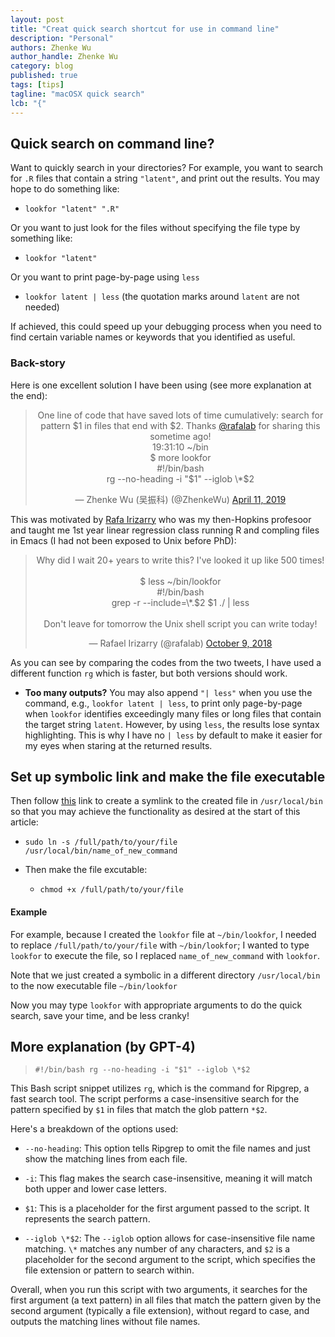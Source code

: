 ```yaml
---
layout: post
title: "Creat quick search shortcut for use in command line"
description: "Personal"
authors: Zhenke Wu
author_handle: Zhenke Wu
category: blog
published: true
tags: [tips]
tagline: "macOSX quick search"
lcb: "{"
---
```


## Quick search on command line?

Want to quickly search in your directories? For example, you want to search for `.R` files that contain a string `"latent"`, and print out the results. You may hope to do something like:

- `lookfor "latent" ".R"`

Or you want to just look for the files without specifying the file type by something like:

- `lookfor "latent"`

Or you want to print page-by-page using `less`

- `lookfor latent | less` (the quotation marks around `latent` are not needed)

If achieved, this could speed up your debugging process when you need to find certain variable names or keywords that you identified as useful. 


### Back-story

Here is one excellent solution I have been using (see more explanation at the end):

<div class='jekyll-twitter-plugin' align="center">
<blockquote class="twitter-tweet" data-width="500"><p lang="en" dir="ltr">One line of code that have saved lots of time cumulatively: search for pattern $1 in files that end with $2. Thanks <a href="https://twitter.com/rafalab?ref_src=twsrc%5Etfw">@rafalab</a> for sharing this sometime ago!<br />19:31:10  ~/bin<br />$ more lookfor<br />#!/bin/bash<br />rg --no-heading -i &quot;$1&quot; --iglob \*$2</p>&mdash; Zhenke Wu (吴振科) (@ZhenkeWu) <a href="https://twitter.com/ZhenkeWu/status/1116485061745025024?ref_src=twsrc%5Etfw">April 11, 2019</a></blockquote>
<script async="" src="https://platform.twitter.com/widgets.js" charset="utf-8"></script>
</div>

This was motivated by [Rafa Irizarry](https://rafalab.dfci.harvard.edu/) who was my then-Hopkins profesoor and taught me 1st year linear regression class running R and compling files in Emacs (I had not been exposed to Unix before PhD):

<div class='jekyll-twitter-plugin' align="center">
<blockquote class="twitter-tweet" data-width="500"><p lang="en" dir="ltr">Why did I wait 20+ years to write this? I&#39;ve looked it up like 500 times!<br /><br />$ less ~/bin/lookfor<br />#!/bin/bash<br />grep -r --include=\*.$2 $1 ./ | less<br /><br />Don&#39;t leave for tomorrow the Unix shell script you can write today!</p>&mdash; Rafael Irizarry (@rafalab) <a href="https://twitter.com/rafalab/status/1049686211391045632?ref_src=twsrc%5Etfw">October 9, 2018</a></blockquote>
<script async="" src="https://platform.twitter.com/widgets.js" charset="utf-8"></script>

</div>

As you can see by comparing the codes from the two tweets, I have used a different function `rg` which is faster, but both versions should work. 

  - **Too many outputs?** You may also append `"| less"` when you use the command, e.g., `lookfor latent | less`, to print only page-by-page when `lookfor` identifies exceedingly many files or long files that contain the target string `latent`. However, by using `less`, the results lose syntax highlighting. This is why I have no `| less` by default to make it easier for my eyes when staring at the returned results.


## Set up symbolic link and make the file executable

Then follow [this](https://askubuntu.com/questions/427818/how-to-run-scripts-without-typing-the-full-path) link to create a symlink to the created file in  `/usr/local/bin` so that you may achieve the functionality as desired at the start of this article:
  - `sudo ln -s /full/path/to/your/file /usr/local/bin/name_of_new_command`

- Then make the file excutable: 
    - `chmod +x /full/path/to/your/file`

#### Example

For example, because I created the `lookfor` file at `~/bin/lookfor`, I needed to replace `/full/path/to/your/file` with `~/bin/lookfor`; I wanted to type `lookfor` to execute the file, so I replaced `name_of_new_command` with `lookfor`. 

Note that we just created a symbolic in a different directory `/usr/local/bin` to the now executable file `~/bin/lookfor`

Now you may type `lookfor` with appropriate arguments to do the quick search, save your time, and be less cranky!

## More explanation (by GPT-4)

> `#!/bin/bash
rg --no-heading -i "$1" --iglob \*$2	
`

This Bash script snippet utilizes `rg`, which is the command for Ripgrep, a fast search tool. The script performs a case-insensitive search for the pattern specified by `$1` in files that match the glob pattern `*$2`.

Here's a breakdown of the options used:

- `--no-heading`: This option tells Ripgrep to omit the file names and just show the matching lines from each file.

- `-i`: This flag makes the search case-insensitive, meaning it will match both upper and lower case letters.

- `$1`: This is a placeholder for the first argument passed to the script. It represents the search pattern.

- `--iglob \*$2`: The `--iglob` option allows for case-insensitive file name matching. `\*` matches any number of any characters, and `$2` is a placeholder for the second argument to the script, which specifies the file extension or pattern to search within.

Overall, when you run this script with two arguments, it searches for the first argument (a text pattern) in all files that match the pattern given by the second argument (typically a file extension), without regard to case, and outputs the matching lines without file names.